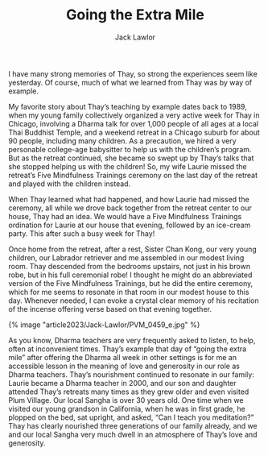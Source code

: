 ﻿---
title: Going the Extra Mile
author: Jack Lawlor
---

I have many strong memories of Thay, so strong the experiences seem like yesterday. Of course, much of what we learned from Thay was by way of example.

My favorite story about Thay’s teaching by example dates back to 1989, when my young family collectively organized a very active week for Thay in Chicago, involving a Dharma talk for over 1,000 people of all ages at a local Thai Buddhist Temple, and a weekend retreat in a Chicago suburb for about 90 people, including many children. As a precaution, we hired a very personable college-age babysitter to help us with the children’s program. But as the retreat continued, she became so swept up by Thay’s talks that she stopped helping us with the children! So, my wife Laurie missed the retreat’s Five Mindfulness Trainings ceremony on the last day of the retreat and played with the children instead.

When Thay learned what had happened, and how Laurie had missed the ceremony, all while we drove back together from the retreat center to our house, Thay had an idea. We would have a Five Mindfulness Trainings ordination for Laurie at our house that evening, followed by an ice-cream party. This after such a busy week for Thay!

Once home from the retreat, after a rest, Sister Chan Kong, our very young children, our Labrador retriever and me assembled in our modest living room. Thay descended from the bedrooms upstairs, not just in his brown robe, but in his full ceremonial robe! I thought he might do an abbreviated version of the Five Mindfulness Trainings, but he did the entire ceremony, which for me seems to resonate in that room in our modest house to this day. Whenever needed, I can evoke a crystal clear memory of his recitation of the incense offering verse based on that evening together.

{% image "article2023/Jack-Lawlor/PVM_0459_e.jpg" %}

As you know, Dharma teachers are very frequently asked to listen, to help, often at inconvenient times. Thay’s example that day of “going the extra mile” after offering the Dharma all week in other settings is for me an accessible lesson in the meaning of love and generosity in our role as Dharma teachers. Thay’s nourishment continued to resonate in our family: Laurie became a Dharma teacher in 2000, and our son and daughter attended Thay’s retreats many times as they grew older and even visited Plum Village. Our local Sangha is over 30 years old. One time when we visited our young grandson in California, when he was in first grade, he plopped on the bed, sat upright, and asked, “Can I teach you meditation?” Thay has clearly nourished three generations of our family already, and we and our local Sangha very much dwell in an atmosphere of Thay’s love and generosity.